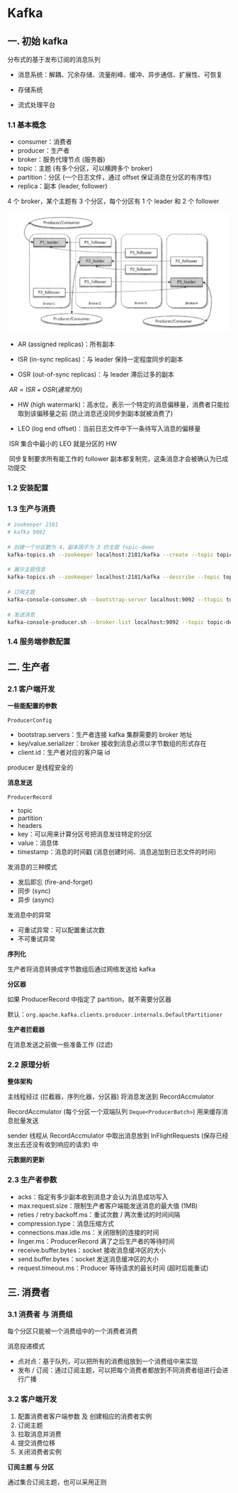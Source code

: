 # Kafka



## 一. 初始 kafka

分布式的基于发布订阅的消息队列

- 消息系统：解耦、冗余存储、流量削峰、缓冲、异步通信、扩展性、可恢复

- 存储系统
- 流式处理平台



### 1.1 基本概念

- consumer：消费者
- producer：生产者
- broker：服务代理节点 (服务器)
- topic：主题 (有多个分区，可以横跨多个 broker)
- partition：分区 (一个日志文件，通过 offset 保证消息在分区的有序性)
- replica：副本 (leader, follower)



4 个 broker，某个主题有 3 个分区，每个分区有 1 个 leader 和 2 个 follower

<img src="../img/kafka多副本架构.png" alt="kafka多副本架构" style="zoom:50%;" />

- AR (assigned replicas)：所有副本

- ISR (in-sync replicas)：与 leader 保持一定程度同步的副本

- OSR (out-of-sync replicas)：与 leader 滞后过多的副本

​		$AR = ISR + OSR (通常为 0)$

- HW (high watermark)：高水位，表示一个特定的消息偏移量，消费者只能拉取到该偏移量之前 (防止消息还没同步到副本就被消费了)

- LEO (log end offset)：当前日志文件中下一条待写入消息的偏移量

​		ISR 集合中最小的 LEO 就是分区的 HW

​		同步复制要求所有能工作的 follower 副本都复制完，这条消息才会被确认为已成功提交



### 1.2 安装配置



### 1.3 生产与消费

```sh
# zookeeper 2181
# kafka 9092

# 创建一个分区数为 4，副本因子为 3 的主题 topic-demo
kafka-topics.sh --zookeeper localhost:2181/kafka --create --topic topic-demo --replication-factor 3 --partitions 4

# 展示主题信息
kafka-topics.sh --zookeeper localhost:2181/kafka --describe --topic topic-demo

# 订阅主题
kafka-console-consumer.sh --bootstrap-server localhost:9092 --ttopic topic-demo

# 发送消息
kafka-console-producer.sh --broker-list localhost:9092 --topic topic-demo

```



### 1.4 服务端参数配置



## 二. 生产者



### 2.1 客户端开发



**一些能配置的参数**

`ProducerConfig`

- bootstrap.servers：生产者连接 kafka 集群需要的 broker 地址
- key/value.serializer：broker 接收到消息必须以字节数组的形式存在
- client.id：生产者对应的客户端 id

producer 是线程安全的



**消息发送**

`ProducerRecord`

- topic
- partition
- headers
- key：可以用来计算分区号把消息发往特定的分区
- value：消息体
- timestamp：消息的时间戳 (消息创建时间、消息追加到日志文件的时间)



发消息的三种模式

- 发后即忘 (fire-and-forget)
- 同步 (sync)
- 异步 (async)



发消息中的异常

- 可重试异常：可以配置重试次数
- 不可重试异常



**序列化**

生产者将消息转换成字节数组后通过网络发送给 kafka



**分区器**

如果 ProducerRecord 中指定了 partition，就不需要分区器

默认：`org.apache.kafka.clients.producer.internals.DefaultPartitioner`



**生产者拦截器**

在消息发送之前做一些准备工作 (过滤)



### 2.2 原理分析



**整体架构**

主线程经过 (拦截器，序列化器，分区器) 将消息发送到 RecordAccmulator

RecordAccmulator (每个分区一个双端队列 `Deque<ProducerBatch>`) 用来缓存消息批量发送

sender 线程从 RecordAccmulator 中取出消息放到 InFlightRequests (保存已经发出去还没有收到响应的请求) 中



**元数据的更新**



### 2.3 生产者参数

- acks：指定有多少副本收到消息才会认为消息成功写入
- max.request.size：限制生产者客户端能发送消息的最大值 (1MB)
- reties / retry.backoff.ms：重试次数 / 两次重试的时间间隔
- compression.type：消息压缩方式
- connections.max.idle.ms：关闭限制的连接的时间
- linger.ms：ProducerRecord 满了之后生产者的等待时间
- receive.buffer.bytes：socket 接收消息缓冲区的大小
- send.buffer.bytes：socket 发送消息缓冲区的大小
- request.timeout.ms：Producer 等待请求的最长时间 (超时后能重试)





## 三. 消费者



### 3.1 消费者 与 消费组

每个分区只能被一个消费组中的一个消费者消费

消息投递模式

- 点对点：基于队列，可以把所有的消费组放到一个消费组中来实现
- 发布 / 订阅：通过订阅主题，可以把每个消费者都放到不同消费者组进行会进行广播



### 3.2 客户端开发

1. 配置消费者客户端参数 及 创建相应的消费者实例
2. 订阅主题
3. 拉取消息并消费
4. 提交消费位移
5. 关闭消费者实例



**订阅主题 与 分区**

通过集合订阅主题，也可以采用正则











